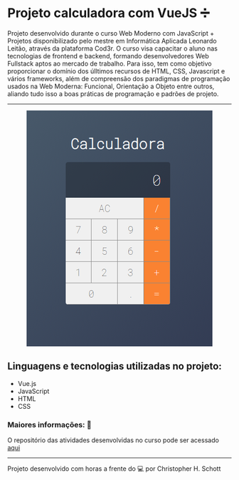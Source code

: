 # Projeto calculadora com VueJS :heavy_division_sign:

Projeto desenvolvido durante o curso Web Moderno com JavaScript + Projetos disponibilizado pelo mestre em Informática Aplicada Leonardo Leitão, através da plataforma Cod3r. O curso visa capacitar o aluno nas tecnologias de frontend e backend, formando desenvolvedores Web Fullstack aptos ao mercado de trabalho. Para isso, tem como objetivo proporcionar o domínio dos úlltimos recursos de HTML, CSS, Javascript e vários frameworks, além de compreensão dos paradigmas de programação usados na Web Moderna: Funcional, Orientação a Objeto entre outros, aliando tudo isso a boas práticas de programação e padrões de projeto.

<hr>
<p align="center">
  <img src="https://github.com/ChristopherHauschild/projeto-calculadora-vueJS/raw/master/calculator.PNG"/>
</p>

## Linguagens e tecnologias utilizadas no projeto:

<ul>
  <li>Vue.js</li>
  <li>JavaScript</li>
  <li>HTML</li>
  <li>CSS</li>
</ul>

### Maiores informações: :pencil:

O repositório das atividades desenvolvidas no curso pode ser acessado <a href="https://github.com/abraao69/curso-web-moderno-cod3r">aqui</a>

<hr>

Projeto desenvolvido com horas a frente do :computer: por Christopher H. Schott
